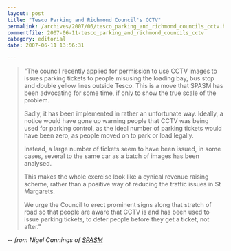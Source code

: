 ```yaml
---
layout: post
title: "Tesco Parking and Richmond Council's CCTV"
permalink: /archives/2007/06/tesco_parking_and_richmond_councils_cctv.html
commentfile: 2007-06-11-tesco_parking_and_richmond_councils_cctv
category: editorial
date: 2007-06-11 13:56:31

---
```


> "The council recently applied for permission to use CCTV images to issues parking tickets to people misusing the loading bay, bus stop and double yellow lines outside Tesco. This is a move that SPASM has been advocating for some time, if only to show the true scale of the problem.
> 
>  Sadly, it has been implemented in rather an unfortunate way. Ideally, a notice would have gone up warning people that CCTV was being used for parking control, as the ideal number of parking tickets would have been zero, as people moved on to park or load legally.
> 
>  Instead, a large number of tickets seem to have been issued, in some cases, several to the same car as a batch of images has been analysed.
> 
>  This makes the whole exercise look like a cynical revenue raising scheme, rather than a positive way of reducing the traffic issues in St Margarets.
> 
>  We urge the Council to erect prominent signs along that stretch of road so that people are aware that CCTV is and has been used to issue parking tickets, to deter people before they get a ticket, not after."
> 
 -- <em>from Nigel Cannings of [SPASM](http://spasm.jiglu.com/)</em>
